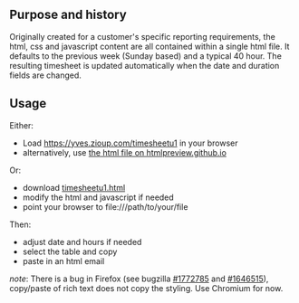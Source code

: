 ## Purpose and history
Originally created for a customer's specific reporting requirements, the html, css and javascript content are all contained within a single html file. It defaults to the previous week (Sunday based) and a typical 40 hour. The resulting timesheet is updated automatically when the date and duration fields are changed.

## Usage
Either:
- Load https://yves.zioup.com/timesheetu1 in your browser
- alternatively, use [the html file on htmlpreview.github.io](https://htmlpreview.github.io/?https://github.com/dorfsmay/timesheetu1/blob/main/timesheetu1.html)

Or:
- download [timesheetu1.html](timesheetu1.html)
- modify the html and javascript if needed
- point your browser to file:///path/to/your/file

Then:
- adjust date and hours if needed
- select the table and copy
- paste in an html email

_note_: There is a bug in Firefox (see bugzilla [#1772785](https://bugzilla.mozilla.org/show_bug.cgi?id=1772785) and [#1646515](https://bugzilla.mozilla.org/show_bug.cgi?id=1646515)), copy/paste of rich text does not copy the styling. Use Chromium for now.
